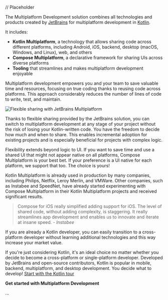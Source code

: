 [//]: # (title: Multiplatform Development solution overview)

// Placeholder

The Multiplatform Development solution combines all technologies and products created by [JetBrains](https://www.jetbrains.com/) for multiplatform development in [Kotlin](https://kotlinlang.org/).

It includes:
* **Kotlin Multiplatform**, a technology that allows sharing code across different platforms, including Android, iOS, backend, desktop (macOS, Windows, and Linux), web, and others
* **Compose Multiplatform**, a declarative framework for sharing UIs across diverse platforms
* **Tooling** that streamlines and makes multiplatform development enjoyable

Multiplatform development empowers you and your team to save valuable time and resources, focusing on true coding thanks to reusing code across platforms. 
This approach considerably reduces the number of lines of code to write, test, and maintain.

![Flexible sharing with JetBrains Multiplatform](flexible-sharing.png)

Thanks to flexible sharing provided by the JetBrains solution, you can switch to multiplatform development at any stage of your project without the risk of losing your Kotlin-written code.
You have the freedom to decide how much and when to share. This enables incremental adoption for existing projects and is especially beneficial for projects with complex logic.

Flexibility extends beyond logic to UI. If you want to save time and use a shared UI that might not appear native on all platforms, Compose Multiplatform is your best bet.
If your preference is a UI native for each platform, we support that too. The choice is yours!

Kotlin Multiplatform is already used in production by many companies, including Philips, Netflix, Leroy Merlin, and VMWare. 
Other companies, such as Instabee and SpeedNet, have already started experimenting with Compose Multiplatform in their 
Kotlin Multiplatform projects and received significant results.

> Compose for iOS really simplified adding support for iOS. The level of shared code, without adding complexity, is staggering. 
> It really streamlines app development and enables us to innovate and iterate at insane speed. - _Instabee_

If you are already a Kotlin developer, you can easily transition to a cross-platform developer without learning additional technologies 
and this way increase your market value.

If you're just considering Kotlin, it's an ideal choice no matter whether you decide to become a cross-platform or single-platform developer. 
Developed by JetBrains and open-source contributors, Kotlin is popular in mobile, backend, multiplatform, and desktop development. 
You decide what to develop! [Start with the Kotlin tour](https://kotlinlang.org/docs/kotlin-tour-welcome.html)

**Get started with Multiplatform Development**

...